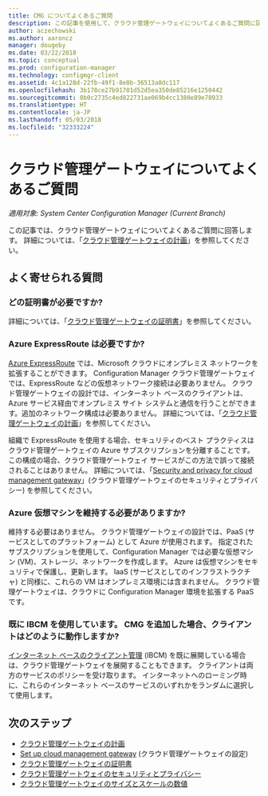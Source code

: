 ```yaml
---
title: CMG についてよくあるご質問
description: この記事を使用して、クラウド管理ゲートウェイについてよくあるご質問に回答します。
author: aczechowski
ms.author: aaroncz
manager: dougeby
ms.date: 03/22/2018
ms.topic: conceptual
ms.prod: configuration-manager
ms.technology: configmgr-client
ms.assetid: 4c1a128d-22fb-49f1-8e0b-36513a8dc117
ms.openlocfilehash: 3b178ce27b91701d52d5ea350de85216e1250442
ms.sourcegitcommit: 0b0c2735c4ed822731ae069b4cc1380e89e78933
ms.translationtype: HT
ms.contentlocale: ja-JP
ms.lasthandoff: 05/03/2018
ms.locfileid: "32333224"
---
```

# <a name="frequently-asked-questions-about-the-cloud-management-gateway"></a>クラウド管理ゲートウェイについてよくあるご質問

*適用対象: System Center Configuration Manager (Current Branch)*

この記事では、クラウド管理ゲートウェイについてよくあるご質問に回答します。 詳細については、「[クラウド管理ゲートウェイの計画](/sccm/core/clients/manage/cmg/plan-cloud-management-gateway)」を参照してください。


## <a name="frequently-asked-questions"></a>よく寄せられる質問

### <a name="what-certificates-do-i-need"></a>どの証明書が必要ですか?

詳細については、「[クラウド管理ゲートウェイの証明書](/sccm/core/clients/manage/cmg/certificates-for-cloud-management-gateway)」を参照してください。


### <a name="do-i-need-azure-expressroute"></a>Azure ExpressRoute は必要ですか?

[Azure ExpressRoute](/azure/expressroute/expressroute-introduction) では、Microsoft クラウドにオンプレミス ネットワークを拡張することができます。 Configuration Manager クラウド管理ゲートウェイでは、ExpressRoute などの仮想ネットワーク接続は必要ありません。 クラウド管理ゲートウェイの設計では、インターネット ベースのクライアントは、Azure サービス経由でオンプレミス サイト システムと通信を行うことができます。追加のネットワーク構成は必要ありません。 詳細については、「[クラウド管理ゲートウェイの計画](/sccm/core/clients/manage/cmg/plan-cloud-management-gateway)」を参照してください。

組織で ExpressRoute を使用する場合、セキュリティのベスト プラクティスはクラウド管理ゲートウェイの Azure サブスクリプションを分離することです。 この構成の場合、クラウド管理ゲートウェイ サービスがこの方法で誤って接続されることはありません。 詳細については、「[Security and privacy for cloud management gateway](/sccm/core/clients/manage/cmg/security-and-privacy-for-cloud-management-gateway)」(クラウド管理ゲートウェイのセキュリティとプライバシー) を参照してください。


### <a name="do-i-need-to-maintain-the-azure-virtual-machines"></a>Azure 仮想マシンを維持する必要がありますか?

維持する必要はありません。 クラウド管理ゲートウェイの設計では、PaaS (サービスとしてのプラットフォーム) として Azure が使用されます。 指定されたサブスクリプションを使用して、Configuration Manager では必要な仮想マシン (VM)、ストレージ、ネットワークを作成します。 Azure は仮想マシンをセキュリティで保護し、更新します。 IaaS (サービスとしてのインフラストラクチャ) と同様に、これらの VM はオンプレミス環境には含まれません。 クラウド管理ゲートウェイは、クラウドに Configuration Manager 環境を拡張する PaaS です。 


### <a name="im-already-using-ibcm-if-i-add-cmg-how-do-clients-behave"></a>既に IBCM を使用しています。 CMG を追加した場合、クライアントはどのように動作しますか?

[インターネット ベースのクライアント管理](/sccm/core/clients/manage/plan-internet-based-client-management) (IBCM) を既に展開している場合は、クラウド管理ゲートウェイを展開することもできます。 クライアントは両方のサービスのポリシーを受け取ります。 インターネットへのローミング時に、これらのインターネット ベースのサービスのいずれかをランダムに選択して使用します。


## <a name="next-steps"></a>次のステップ

- [クラウド管理ゲートウェイの計画](/sccm/core/clients/manage/cmg/plan-cloud-management-gateway)
- [Set up cloud management gateway](/sccm/core/clients/manage/cmg/setup-cloud-management-gateway) (クラウド管理ゲートウェイの設定)
- [クラウド管理ゲートウェイの証明書](/sccm/core/clients/manage/cmg/certificates-for-cloud-management-gateway)
- [クラウド管理ゲートウェイのセキュリティとプライバシー](/sccm/core/clients/manage/cmg/security-and-privacy-for-cloud-management-gateway)
- [クラウド管理ゲートウェイのサイズとスケールの数値](/sccm/core/plan-design/configs/size-and-scale-numbers#bkmk_cmg)